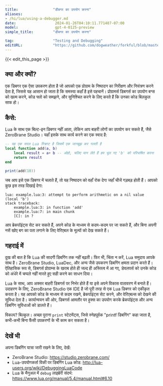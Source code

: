 ```yaml
---
title:                "डीबगर का उपयोग करना"
aliases:
- /hi/lua/using-a-debugger.md
date:                  2024-01-26T04:10:11.771487-07:00
model:                 gpt-4-0125-preview
simple_title:         "डीबगर का उपयोग करना"

tag:                  "Testing and Debugging"
editURL:              "https://github.com/dogweather/forkful/blob/master/content/hi/lua/using-a-debugger.md"
---
```


{{< edit_this_page >}}

## क्या और क्यों?
एक डिबगर एक ऐसा उपकरण होता है जो आपको एक प्रोग्राम के निष्पादन का निरीक्षण और नियंत्रण करने देता है, जिससे यह आसान हो जाता है कि समस्या कहाँ है इसे पहचानें। प्रोग्रामर्स डिबगर्स का उपयोग बग्स को खत्म करने, कोड फ्लो को समझने, और सुनिश्चित करने के लिए करते हैं कि उनका कोड बिलकुल साफ हो।

## कैसे:
Lua के साथ एक बिल्ट-इन डिबगर नहीं आता, लेकिन आप बाहरी लोगों का उपयोग कर सकते हैं, जैसे ZeroBrane Studio। यहाँ इसके साथ कार्य करने का एक स्वाद है:

```Lua
-- यह एक सरल Lua स्क्रिप्ट है जिसमें एक जानबूझ कर गलती है
local function add(a, b)
    local result = a+ b -- ओहो, चलिए मान लेते हैं हम भूल गए 'b' को परिभाषित करना
    return result
end

print(add(10))
```

जब आप इसे एक डिबगर में चलाते हैं, तो यह निष्पादन को वहाँ रोक देगा जहाँ चीजें गड़बड़ होती हैं। आपको कुछ इस तरह दिखाई देगा:

```
lua: example.lua:3: attempt to perform arithmetic on a nil value (local 'b')
stack traceback:
	example.lua:3: in function 'add'
	example.lua:7: in main chunk
	[C]: in ?
```

आप ब्रेकपॉइंट्स सेट कर सकते हैं, अपने कोड के माध्यम से कदम-कदम पर जा सकते हैं, और बिना अपनी नसें खोए बग का पता लगाने के लिए वेरिएबल के मूल्यों को देख सकते हैं।

## गहराई में 
दुख की बात है कि Lua की सादगी डिबगिंग तक नहीं बढ़ती। फिर भी, चिंता न करें, Lua समुदाय आपके साथ है। ZeroBrane Studio, LuaDec, और अन्य जैसे उपकरण डिबगिंग क्षमता प्रदान करते हैं। ऐतिहासिक रूप से, डिबगर्स प्रोग्राम्स के खराब होते ही जल्द ही अस्तित्व में आ गए, डेवलपर्स को उनके कोड को अंधेरे में चप्पले नहीं मारते हुए सही करने का साधन दिया।

Lua के साथ, आप अक्सर बाहरी डिबगर्स पर निर्भर होते हैं या इसे अपने विकास वातावरण में बनाते हैं। उदाहरण के लिए, ZeroBrane Studio एक IDE है जो पूरी तरह से एक Lua डिबगर को एकीकृत करता है। यह आपको कोड के माध्यम से कदम रखने, ब्रेकपॉइंट्स सेट करने, और वेरिएबल्स को देखने की सुविधा देता है। कार्यान्वयन की ओर, डिबगर्स आमतौर पर हुक्स का उपयोग करके ब्रेकपॉइंट्स और अन्य डिबगिंग सुविधाओं को डालते हैं।

विकल्प? बिल्कुल। अच्छा पुराना `print` स्टेटमेंट्स, जिसे स्नेहपूर्वक "printf डिबगिंग" कहा जाता है, कभी-कभी बिना फैंसी उपकरणों के भी काम कर सकता है।

## देखें भी
अपना डिबगिंग यात्रा जारी रखने के लिए, देखें:

- ZeroBrane Studio: https://studio.zerobrane.com/
- Lua-उपयोगकर्ता विकी पर डिबगिंग Lua कोड: http://lua-users.org/wiki/DebuggingLuaCode
- Lua के मैनुअल में `debug` लाइब्रेरी संदर्भ: https://www.lua.org/manual/5.4/manual.html#6.10
